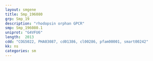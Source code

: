 ```yaml
---
layout: smgene
title: Smp_196080
grp: Smp_19
description: "rhodopsin orphan GPCR"
smp: Smp_196080.1
uniprot: "G4VFU6"
length:  2013
cdd: "COG5022, PHA03087, cd01386, cl00286, pfam00001, smart00242"
kk: ns
categories: sm
---
```

